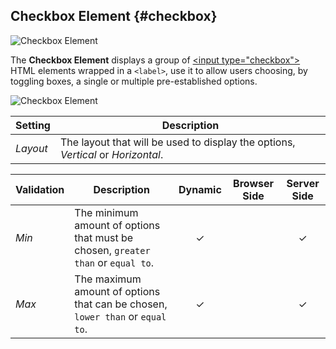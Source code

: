 ## Checkbox Element {#checkbox}

![Checkbox Element](./assets/element-checkbox.svg)

The **Checkbox Element** displays a group of [\<input type="checkbox"\>](https://developer.mozilla.org/en-US/docs/Web/HTML/Element/input/checkbox) HTML elements wrapped in a `<label>`, use it to allow users choosing, by toggling boxes, a single or multiple pre-established options.

![Checkbox Element](./assets/elements/checkbox.webp)

| Setting | Description |
| --- | --- |
| *Layout* | The layout that will be used to display the options, _Vertical_ or _Horizontal_. |
<!--@include: ./common-element-settings.md-->

<!--@include: ./common-element-options.md-->

| Validation | Description | Dynamic | Browser Side | Server Side |
| --- | --- | :---: | :---: | :---: |
| *Min* | The minimum amount of options that must be chosen, `greater than` or `equal to`. | &#x2713; | |  &#x2713; |
| *Max* | The maximum amount of options that can be chosen, `lower than` or `equal to`. | &#x2713; | |  &#x2713; |
<!--@include: ./common-element-validation.md-->
